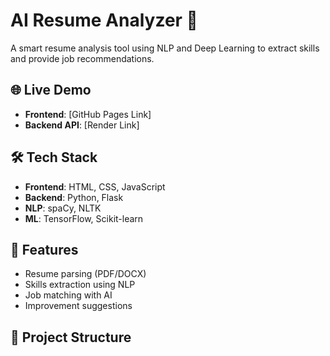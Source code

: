 # AI Resume Analyzer 🤖

A smart resume analysis tool using NLP and Deep Learning to extract skills and provide job recommendations.

## 🌐 Live Demo
- **Frontend**: [GitHub Pages Link]
- **Backend API**: [Render Link]

## 🛠️ Tech Stack
- **Frontend**: HTML, CSS, JavaScript
- **Backend**: Python, Flask
- **NLP**: spaCy, NLTK
- **ML**: TensorFlow, Scikit-learn

## 🚀 Features
- Resume parsing (PDF/DOCX)
- Skills extraction using NLP
- Job matching with AI
- Improvement suggestions

## 📁 Project Structure
